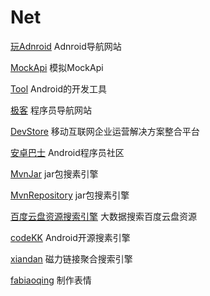 # Net

[玩Adnroid](http://www.wanandroid.com/navi) Adnroid导航网站

[MockApi](http://www.wanandroid.com/tools/mockapi) 模拟MockApi

[Tool](http://www.wanandroid.com/tools) Android的开发工具

[极客](http://www.jikedaohang.com/) 程序员导航网站

[DevStore](http://www.devstore.cn/) 移动互联网企业运营解决方案整合平台

[安卓巴士](http://www.apkbus.com/) Android程序员社区

[MvnJar](http://www.mvnjar.com/) jar包搜素引擎

[MvnRepository](http://mvnrepository.com/) jar包搜素引擎

[百度云盘资源搜索引擎](http://wx.aizhaomu.com/) 大数据搜索百度云盘资源

[codeKK](http://p.codekk.com/) Android开源搜素引擎

[xiandan](http://bt.xiandan.in/) 磁力链接聚合搜索引擎

[fabiaoqing](https://fabiaoqing.com/) 制作表情
